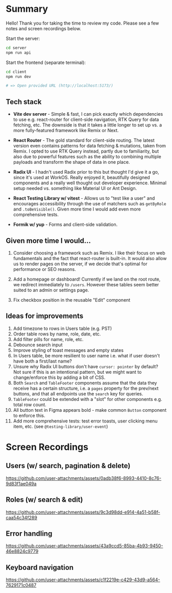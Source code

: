 # Summary

Hello! Thank you for taking the time to review my code. Please see a few notes and screen recordings below.

Start the server:
```bash
cd server
npm run api
```

Start the frontend (separate terminal):
```bash
cd client
npm run dev

# => Open provided URL (http://localhost:5173/)
```

## Tech stack

- **Vite dev server** - Simple & fast, I can pick exactly which dependencies to use e.g. react-router for client-side navigation, RTK Query for data fetching, etc. The downside is that it takes a little longer to set up vs. a more fully-featured framework like Remix or Next.

- **React Router** - The gold standard for client-side routing. The latest version even contains patterns for data fetching & mutations, taken from Remix. I opted to use RTK Query instead, partly due to familiarity, but also due to powerful features such as the ability to combining multiple payloads and transform the shape of data in one place.

- **Radix UI** - I hadn't used Radix prior to this but thought I'd give it a go, since it's used at WorkOS. Really enjoyed it, beautifully designed components and a really well thought out developer experience. Minimal setup needed vs. something like Material UI or Ant Design.

- **React Testing Library w/ vitest** - Allows us to "test like a user" and encourages accessibility through the use of matchers such as `getByRole` and `.toBeVisible()`. Given more time I would add even more comprehensive tests.

- **Formik w/ yup** - Forms and client-side validation.

## Given more time I would...

1. Consider choosing a framework such as Remix. I like their focus on web fundamentals and the fact that react-router is built-in. It would also allow us to render pages on the server, if we decide that's optimal for performance or SEO reasons.

2. Add a homepage or dashboard! Currently if we land on the root route, we redirect immediately to `/users`. However these tables seem better suited to an admin or settings page.
   
3. Fix checkbox position in the reusable "Edit" component

## Ideas for improvements

1. Add timezone to rows in Users table (e.g. PST)
2. Order table rows by name, role, date, etc.
3. Add filter pills for name, role, etc.
4. Debounce search input
5. Improve styling of toast messages and empty states
6. In Users table, be more resilient to user name i.e. what if user doesn't have both a first/last name?
7. Unsure why Radix UI buttons don't have `cursor: pointer` by default? Not sure if this is an intentional pattern, but we might want to change/enforce this by adding a bit of CSS.
8. Both `Search` and `TableFooter` components assume that the data they receive has a certain structure, i.e. a `pages` property for the prev/next buttons, and that all endpoints use the `search` key for queries.
9. `TableFooter` could be extended with a "slot" for other components e.g. total row count.
10. All button text in Figma appears bold - make common `Button` component to enforce this.
11. Add more comprehensive tests: test error toasts, user clicking menu item, etc. (see `@testing-library/user-event`)

# Screen Recordings

## Users (w/ search, pagination & delete)

https://github.com/user-attachments/assets/0adb38f6-8993-4410-8c76-9d83f1ae049a

## Roles (w/ search & edit)

https://github.com/user-attachments/assets/9c3d98dd-e914-4a51-b58f-caa54c34f289

## Error handling

https://github.com/user-attachments/assets/43a9ccd5-85ba-4b93-9450-46e8824c9779

## Keyboard navigation

https://github.com/user-attachments/assets/c1f2219e-c429-43d9-a564-7629171c0487
